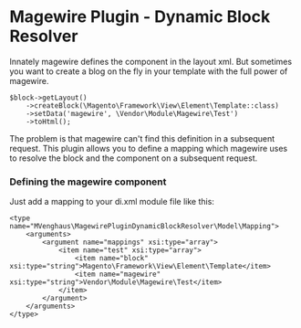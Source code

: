 # Magewire Plugin - Dynamic Block Resolver

Innately magewire defines the component in the layout xml. But sometimes you want to create a blog on the fly in your template with the full power of magewire.

```
$block->getLayout()
    ->createBlock(\Magento\Framework\View\Element\Template::class)
    ->setData('magewire', \Vendor\Module\Magewire\Test')
    ->toHtml();
```

The problem is that magewire can't find this definition in a subsequent request.
This plugin allows you to define a mapping which magewire uses to resolve the block and the component on a subsequent request.

### Defining the magewire component

Just add a mapping to your di.xml module file like this:

```
<type name="MVenghaus\MagewirePluginDynamicBlockResolver\Model\Mapping">
    <arguments>
        <argument name="mappings" xsi:type="array">
            <item name="test" xsi:type="array">
                <item name="block" xsi:type="string">Magento\Framework\View\Element\Template</item>
                <item name="magewire" xsi:type="string">Vendor\Module\Magewire\Test</item>
            </item>
        </argument>
    </arguments>
</type>
```